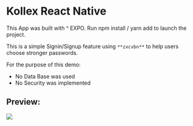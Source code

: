 # Kollex React Native

This App was built with ^ EXPO.
Run npm install / yarn add to launch the project.

This is a simple Signin/Signup feature using `**zxcvbn**` to help users choose stronger passwords.

For the purpose of this demo:

- No Data Base was used
- No Security was implemented

## Preview:

![](kollex.gif)
